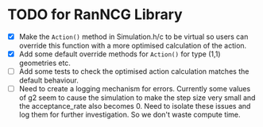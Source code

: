 # TODO for RanNCG Library

- [x] Make the `Action()` method in Simulation.h/c to be virtual so users can override this function with a more optimised calculation of the action.
- [x] Add some default override methods for `Action()` for type (1,1) geometries etc.
- [ ] Add some tests to check the optimised action calculation matches the default behaviour.
- [ ] Need to create a logging mechanism for errors. Currently some values of g2 seem to cause the simulation to make the step size very small and the acceptance_rate also becomes 0. Need to isolate these issues and log them for further investigation. So we don't waste compute time.
